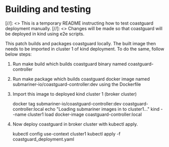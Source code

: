# Building and testing

[//]: <> This is a temporary README instructing how to test coastguard deployment manually.
[//]: <> Changes will be made so that coastguard will be deployed in kind using e2e scripts.

This patch builds and packages coastguard locally. The built image then needs to be imported in cluster 1 of kind deployment.
To do the same, follow below steps:

1. Run make build which builds coastguard binary named coastguard-controller
2. Run make package which builds coastguard docker image named submariner-io/coastguard-controller:dev using the Dockerfile
3. Import this image to deployed kind cluster 1 (broker cluster)

    docker tag submariner-io/coastguard-controller:dev coastguard-controller:local
    echo "Loading submariner images in to cluster1..."
    kind --name cluster1 load docker-image coastguard-controller:local

4. Now deploy coastguard in broker cluster with kubectl apply.

    kubectl config use-context cluster1
    kubectl apply -f coastguard_deployment.yaml
